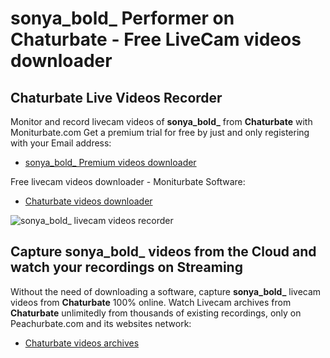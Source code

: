 # sonya_bold_ Performer on Chaturbate - Free LiveCam videos downloader

## Chaturbate Live Videos Recorder

Monitor and record livecam videos of **sonya_bold_** from **Chaturbate** with Moniturbate.com
Get a premium trial for free by just and only registering with your Email address:
* [sonya_bold_ Premium videos downloader](https://moniturbate.com/request-demo-licence-key.html)

Free livecam videos downloader - Moniturbate Software:
* [Chaturbate videos downloader](https://moniturbate.com/moniturbate-download-software.html)

![sonya_bold_ livecam videos recorder](https://peachurnet.com/templates/moniturbate-software.png)


## Capture sonya_bold_ videos from the Cloud and watch your recordings on Streaming

Without the need of downloading a software, capture **sonya_bold_** livecam videos from **Chaturbate** 100% online.
Watch Livecam archives from **Chaturbate** unlimitedly from thousands of existing recordings, only on Peachurbate.com and its websites network:
* [Chaturbate videos archives](https://peachurnet.com/)